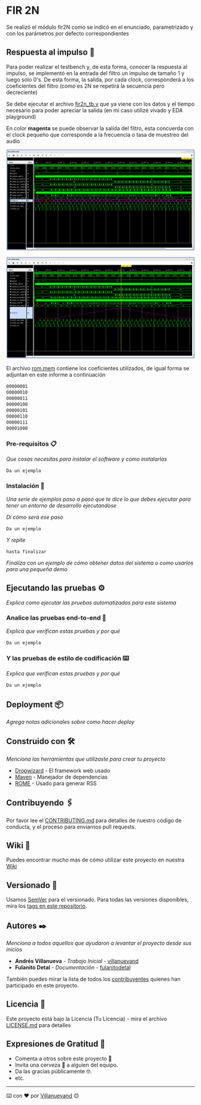# FIR 2N

Se realizó el módulo fir2N como se indicó en el enunciado, parametrizado y con los parámetros por defecto correspondientes

## Respuesta al impulso 🚀

Para poder realizar el testbench y, de esta forma, conocer la respuesta al impulso, se implementó en la entrada del filtro un impulso de tamaño 1 y luego solo 0's. De esta forma, la salida, por cada clock, corresponderá a los coeficientes del filtro (como es 2N se repetirá la secuencia pero decreciente)

Se debe ejecutar el archivo [fir2n_tb.v](https://github.com/eaanais/IEE2753-2019-eaanais/blob/master/proyecto/testbench/fir2n_tb.v) que ya viene con los datos y el tiempo necesario para poder apreciar la salida (en mi caso utilizé vivado y EDA playground)

En color **magenta** se puede observar la salida del filtro, esta concuerda con el clock pequeño que corresponde a la frecuencia o tasa de muestreo del audio

![testbenc_registro](/proyecto/testbench/respuesta_al_impulso.png)

![testbench_grafico](/proyecto/testbench/respuesta_al_impulso_grafico.png)

El archivo [rom.mem](https://github.com/eaanais/IEE2753-2019-eaanais/blob/master/proyecto/rtl/rom.mem) contiene los coeficientes utilizados, de igual forma se adjuntan en este informe a continuación

```
00000001
00000010
00000011
00000100
00000101
00000110
00000111
00001000
```

### Pre-requisitos 📋

_Que cosas necesitas para instalar el software y como instalarlas_

```
Da un ejemplo
```

### Instalación 🔧

_Una serie de ejemplos paso a paso que te dice lo que debes ejecutar para tener un entorno de desarrollo ejecutandose_

_Dí cómo será ese paso_

```
Da un ejemplo
```

_Y repite_

```
hasta finalizar
```

_Finaliza con un ejemplo de cómo obtener datos del sistema o como usarlos para una pequeña demo_

## Ejecutando las pruebas ⚙️

_Explica como ejecutar las pruebas automatizadas para este sistema_

### Analice las pruebas end-to-end 🔩

_Explica que verifican estas pruebas y por qué_

```
Da un ejemplo
```

### Y las pruebas de estilo de codificación ⌨️

_Explica que verifican estas pruebas y por qué_

```
Da un ejemplo
```

## Deployment 📦

_Agrega notas adicionales sobre como hacer deploy_

## Construido con 🛠️

_Menciona las herramientas que utilizaste para crear tu proyecto_

* [Dropwizard](http://www.dropwizard.io/1.0.2/docs/) - El framework web usado
* [Maven](https://maven.apache.org/) - Manejador de dependencias
* [ROME](https://rometools.github.io/rome/) - Usado para generar RSS

## Contribuyendo 🖇️

Por favor lee el [CONTRIBUTING.md](https://gist.github.com/villanuevand/xxxxxx) para detalles de nuestro código de conducta, y el proceso para enviarnos pull requests.

## Wiki 📖

Puedes encontrar mucho más de cómo utilizar este proyecto en nuestra [Wiki](https://github.com/tu/proyecto/wiki)

## Versionado 📌

Usamos [SemVer](http://semver.org/) para el versionado. Para todas las versiones disponibles, mira los [tags en este repositorio](https://github.com/tu/proyecto/tags).

## Autores ✒️

_Menciona a todos aquellos que ayudaron a levantar el proyecto desde sus inicios_

* **Andrés Villanueva** - *Trabajo Inicial* - [villanuevand](https://github.com/villanuevand)
* **Fulanito Detal** - *Documentación* - [fulanitodetal](#fulanito-de-tal)

También puedes mirar la lista de todos los [contribuyentes](https://github.com/your/project/contributors) quíenes han participado en este proyecto. 

## Licencia 📄

Este proyecto está bajo la Licencia (Tu Licencia) - mira el archivo [LICENSE.md](LICENSE.md) para detalles

## Expresiones de Gratitud 🎁

* Comenta a otros sobre este proyecto 📢
* Invita una cerveza 🍺 a alguien del equipo. 
* Da las gracias públicamente 🤓.
* etc.



---
⌨️ con ❤️ por [Villanuevand](https://github.com/Villanuevand) 😊
